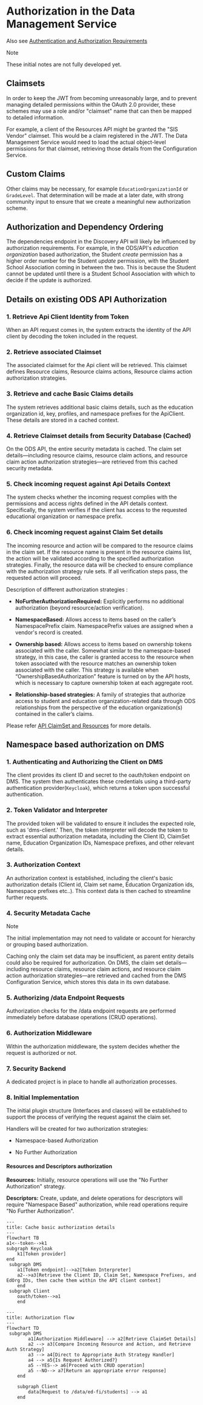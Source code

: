 # Authorization in the Data Management Service

Also see [Authentication and Authorization Requirements](../AUTH.md)

> [!NOTE]
> These initial notes are not fully developed yet.

## Claimsets

In order to keep the JWT from becoming unreasonably large, and to prevent
managing detailed permissions within the OAuth 2.0 provider, these schemes may
use a role and/or "claimset" name that can then be mapped to detailed
information.

For example, a client of the Resources API might be granted the "SIS Vendor"
claimset. This would be a claim registered in the JWT. The Data Management
Service would need to load the actual object-level permissions for that
claimset, retrieving those details from the Configuration Service.

## Custom Claims

Other claims may be necessary, for example `EducationOrganizationId` or
`GradeLevel`. That determination will be made at a later date, with strong
community input to ensure that we create a meaningful new authorization scheme.

## Authorization and Dependency Ordering

The dependencies endpoint in the Discovery API will likely be influenced by
authorization requirements. For example, in the ODS/API's _education
organization_ based authorization, the Student _create_ permission has a higher
order number for the Student _update_ permission, with the Student School
Association coming in between the two. This is because the Student cannot be
updated until there is a Student School Association with which to decide if the
update is authorized.

## Details on existing ODS API Authorization

### 1. Retrieve Api Client Identity from Token

When an API request comes in, the system extracts the identity of the API client
by decoding the token included in the request.

### 2. Retrieve associated Claimset

The associated claimset for the Api client will be retrieved. This claimset
defines Resource claims, Resource claims actions, Resource claims action
authorization strategies.

### 3. Retrieve and cache Basic Claims details

The system retrieves additional basic claims details, such as the education
organization id, key, profiles, and namespace prefixes for the ApiClient. These
details are stored in a cached context.

### 4. Retrieve Claimset details from Security Database (Cached)

On the ODS API, the entire security metadata is cached. The claim set
details—including resource claims, resource claim actions, and resource claim
action authorization strategies—are retrieved from this cached security
metadata.

### 5. Check incoming request against Api Details Context

The system checks whether the incoming request complies with the permissions and
access rights defined in the API details context. Specifically, the system
verifies if the client has access to the requested educational organization or
namespace prefix.

### 6. Check incoming request against Claim Set details

The incoming resource and action will be compared to the resource claims in the
claim set. If the resource name is present in the resource claims list, the
action will be validated according to the specified authorization strategies.
Finally, the resource data will be checked to ensure compliance with the
authorization strategy rule sets. If all verification steps pass, the requested
action will proceed.

Description of different authorization strategies :

* **NoFurtherAuthorizationRequired:** Explicitly performs no additional
  authorization (beyond resource/action verification).

* **NamespaceBased:** Allows access to items based on the caller’s NamespacePrefix
  claim. NamespacePrefix values are assigned when a vendor's record is created.

* **Ownership based:** Allows access to items based on ownership tokens associated
  with the caller. Somewhat similar to the namespace-based strategy, in this
  case, the caller is granted access to the resource when token associated with
  the resource matches an ownership token associated with the caller. This
  strategy is available when “OwnershipBasedAuthorization” feature is turned on
  by the API hosts, which is necessary to capture ownership token at each
  aggregate root.

* **Relationship-based strategies:** A family of strategies that authorize access to
  student and education organization-related data through ODS relationships from
  the perspective of the education organization(s) contained in the caller’s
  claims.

Please refer [API ClaimSet and
Resources](https://edfi.atlassian.net/wiki/spaces/ODSAPIS3V61/pages/18810069/API+Claim+Sets+Resources)
for more details.

## Namespace based authorization on DMS

### 1. Authenticating and Authorizing the Client on DMS

The client provides its client ID and secret to the oauth/token endpoint on DMS.
The system then authenticates these credentials using a third-party
authentication provider(`Keycloak`), which returns a token upon successful
authentication.

### 2. Token Validator and Interpreter

The provided token will be validated to ensure it includes the expected role,
such as 'dms-client.' Then, the token interpreter will decode the token to
extract essential authorization metadata, including the Client ID, ClaimSet
name, Education Organization IDs, Namespace prefixes, and other relevant
details.

### 3. Authorization Context

An authorization context is established, including the client's basic
authorization details (Client id, Claim set name, Education Organization ids,
Namespace prefixes etc..). This context data is then cached to streamline
further requests.

### 4. Security Metadata Cache

> [!NOTE]
> The initial implementation may not need to validate or account for hierarchy
> or grouping based authorization.

Caching only the claim set data may be insufficient, as parent entity details
could also be required for authorization. On DMS, the claim set
details—including resource claims, resource claim actions, and resource claim
action authorization strategies—are retrieved and cached from the DMS
Configuration Service, which stores this data in its own database.

### 5. Authorizing /data Endpoint Requests

Authorization checks for the /data endpoint requests are performed immediately
before database operations (CRUD operations).

### 6. Authorization Middleware

Within the authorization middleware, the system decides whether the request is
authorized or not.

### 7. Security Backend

A dedicated project is in place to handle all authorization processes.

### 8. Initial Implementation

The initial plugin structure (Interfaces and classes) will be established to
support the process of verifying the request against the claim set.

Handlers will be created for two authorization strategies:

* Namespace-based Authorization

* No Further Authorization

#### Resources and Descriptors authorization

**Resources:** Initially, resource operations will use the "No Further
Authorization" strategy.

**Descriptors:** Create, update, and delete operations for descriptors will
require "Namespace Based" authorization, while read operations require "No
Further Authorization".

```mermaid
---
title: Cache basic authorization details
---
flowchart TB
a1<--token-->k1
subgraph Keycloak
    k1[Token provider]
end
 subgraph DMS
    a1[Token endpoint]-->a2[Token Interpreter]
    a2-->a3[Retrieve the Client ID, Claim Set, Namespace Prefixes, and EdOrg IDs, then cache them within the API client context]
    end
 subgraph Client
    oauth/token-->a1
    end
```

```mermaid
---
title: Authorization flow
---
flowchart TD
 subgraph DMS
        a1[Authorization Middleware] --> a2[Retrieve ClaimSet Details]
        a2 --> a3[Compare Incoming Resource and Action, and Retrieve Auth Strategy]
        a3 --> a4[Direct to Appropriate Auth Strategy Handler]
        a4 --> a5{Is Request Authorized?}
        a5 --YES--> a6[Proceed with CRUD operation]
        a5 --NO--> a7[Return an appropriate error response]
    end

    subgraph Client
        data[Request to /data/ed-fi/students] --> a1
    end
```
